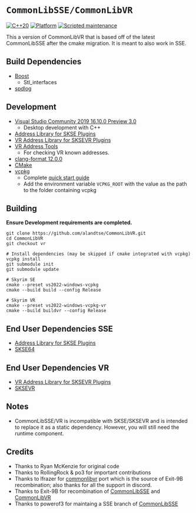 # `CommonLibSSE/CommonLibVR`
[![C++20](https://img.shields.io/static/v1?label=standard&message=C%2B%2B20&color=blue&logo=c%2B%2B&&logoColor=white&style=flat)](https://en.cppreference.com/w/cpp/compiler_support)
[![Platform](https://img.shields.io/static/v1?label=platform&message=windows&color=dimgray&style=flat)](#)
[![Scripted maintenance](https://github.com/alandtse/CommonLibVR/actions/workflows/maintenance.yml/badge.svg?branch=vr)](https://github.com/alandtse/CommonLibVR/actions/workflows/maintenance.yml)

This a version of CommonLibVR that is based off of the latest CommonLibSSE after the cmake migration. It is meant to also work in SSE.
## Build Dependencies
* [Boost](https://www.boost.org/)
	* Stl_interfaces
* [spdlog](https://github.com/gabime/spdlog)

## Development
* [Visual Studio Community 2019 16.10.0 Preview 3.0](https://visualstudio.microsoft.com/vs/preview/)
	* Desktop development with C++
* [Address Library for SKSE Plugins](https://www.nexusmods.com/skyrimspecialedition/mods/32444)
* [VR Address Library for SKSEVR Plugins](https://www.nexusmods.com/skyrimspecialedition/mods/58101)
* [VR Address Tools](https://github.com/alandtse/vr_address_tools)
	* For checking VR known addresses.
* [clang-format 12.0.0](https://github.com/llvm/llvm-project/releases)
* [CMake](https://cmake.org/)
* [vcpkg](https://github.com/microsoft/vcpkg)
	* Complete [quick start guide](https://github.com/microsoft/vcpkg#quick-start-windows)
	* Add the environment variable `VCPKG_ROOT` with the value as the path to the folder containing vcpkg

## Building

**Ensure Development requirements are completed.**
```
git clone https://github.com/alandtse/CommonLibVR.git
cd CommonLibVR
git checkout vr

# Install dependencies (may be skipped if cmake integrated with vcpkg)
vcpkg install
git submodule init
git submodule update

# Skyrim SE
cmake --preset vs2022-windows-vcpkg
cmake --build build --config Release

# Skyrim VR
cmake --preset vs2022-windows-vcpkg-vr
cmake --build buildvr --config Release
```

## End User Dependencies SSE
* [Address Library for SKSE Plugins](https://www.nexusmods.com/skyrimspecialedition/mods/32444)
* [SKSE64](https://skse.silverlock.org/)

## End User Dependencies VR
* [VR Address Library for SKSEVR Plugins](https://www.nexusmods.com/skyrimspecialedition/mods/58101)
* [SKSEVR](https://skse.silverlock.org/)

## Notes
* CommonLibSSE/VR is incompatible with SKSE/SKSEVR and is intended to replace it as a static dependency. However, you will still need the runtime component.

## Credits
* Thanks to Ryan McKenzie for original code
* Thanks to RollingRock & po3 for important contributions
* Thanks to lfrazer for [commonlibvr](https://github.com/lfrazer/CommonLibVR) port which is the source of Exit-9B recombination; also thanks for all the support in discord.
* Thanks to Exit-9B for recombination of [CommonLibSSE](https://github.com/Ryan-rsm-McKenzie/CommonLibSSE) and [CommonLibVR](https://github.com/lfrazer/CommonLibVR)
* Thanks to powerof3 for maintaing a SSE branch of [CommonLibSSE](https://github.com/powerof3/CommonLibSSE/tree/dev)